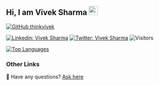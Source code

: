 ## Hi, I am Vivek Sharma <img src="https://media.giphy.com/media/hvRJCLFzcasrR4ia7z/giphy.gif" width="25px">

[![GitHub thinkvivek](https://img.shields.io/github/followers/thinkvivek?label=follow&style=social)](https://github.com/thinkvivek)

[![Linkedin: Vivek Sharma](https://img.shields.io/badge/-Vivek%20Sharma-blue?style=flat-square&logo=Linkedin&logoColor=white&link=https://www.linkedin.com/in/vivekbits/)](https://www.linkedin.com/in/vivekbits/) [![Twitter: Vivek Sharma](https://img.shields.io/twitter/follow/vivekbits?style=social)](https://twitter.com/vivekbits) ![Visitors](https://visitor-badge.glitch.me/badge?page_id=thinkvivek&left_color=gray&right_color=blue)

[![Top Languages](https://github-readme-stats.vercel.app/api/top-langs/?username=thinkvivek&show_icons=true&theme=calm)](https://github.com/thinkvivek/github-readme-stats)

### Other Links ###

💬 Have any questions? [Ask here](https://github.com/thinkvivek/thinkvivek/issues)
